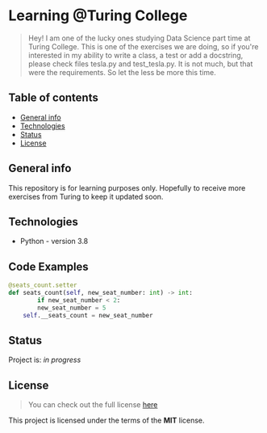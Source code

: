 # Learning @Turing College
> Hey! I am one of the lucky ones studying Data Science part time at Turing College. This is one of the exercises we are doing, so if you're interested in my ability to write a class, a test or add a docstring, please check files tesla.py and test_tesla.py. It is not much, but that were the requirements. So let the less be more this time. 

## Table of contents
* [General info](#general-info)
* [Technologies](#technologies)
* [Status](#status)
* [License](#license)

## General info
This repository is for learning purposes only. Hopefully to receive more exercises from Turing to keep it updated soon. 

## Technologies
* Python - version 3.8

## Code Examples
```python
@seats_count.setter
def seats_count(self, new_seat_number: int) -> int:
        if new_seat_number < 2:
        new_seat_number = 5
    self.__seats_count = new_seat_number
```

## Status
Project is: _in progress_

## License
>You can check out the full license [here](https://opensource.org/licenses/MIT)

This project is licensed under the terms of the **MIT** license.
